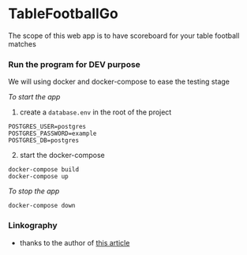 # TableFootballGo
The scope of this web app is to have scoreboard for your table football matches

### Run the program for DEV purpose
We will using docker and docker-compose to ease the testing stage

*To start the app*
1) create a `database.env` in the root of the project
```
POSTGRES_USER=postgres
POSTGRES_PASSWORD=example
POSTGRES_DB=postgres
```

2) start the docker-compose
```
docker-compose build
docker-compose up
```

*To stop the app*
```
docker-compose down
```

### Linkography
- thanks to the author of [this article](https://daniel-dc.medium.com/build-a-rest-api-with-golang-from-scratch-postgresql-with-gorm-and-gin-web-framework-3d3f95ccf2e7)